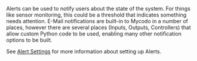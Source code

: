 Alerts can be used to notify users about the state of the system. For things like sensor monitoring, this could be a threshold that indicates something needs attention. E-Mail notifications are built-in to Mycodo in a number of places, however there are several places (Inputs, Outputs, Controllers) that allow custom Python code to be used, enabling many other notification options to be built.

See [Alert Settings](Configuration-Settings/#alert-settings) for more information about setting up Alerts.
